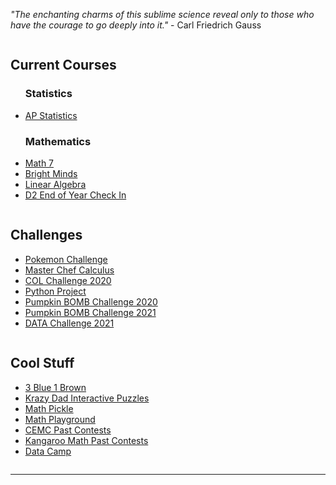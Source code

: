 *"The enchanting charms of this sublime science reveal only to those who have the courage to go deeply into it."* - Carl Friedrich Gauss

<div class="row">
  <div class="column">
    <h2> Current Courses </h2>
    <p>
      <ul>
        <h3> Statistics </h3>
        <li><a href="https://merrickmath.github.io/MerrickMath.github.io-APSTAT/"> AP Statistics </a> </li>
        <!--- <li><a href="https://merrickmath.github.io/MerrickMath.github.io-D3DataScience2022/"> Introduction to Data Science </a> </li> ---> 
        <h3> Mathematics </h3>
        <!--- <li><a href="https://MerrickMath.github.io/2021Grade1.html"> Grade 1 Mathematics </a> </li>  
        <li><a href="https://MerrickMath.github.io/2021Grade23.html"> Grade 2/3 Mathematics </a> </li>
        <li><a href="https://MerrickMath.github.io/2021Grade45.html"> Grade 4/5 Mathematics </a> </li>
        <li><a href="https://MerrickMath.github.io/2021Grade45.html"> Grade 6 Mathematics </a> </li> ---> 
        <li><a href="https://merrickmath.github.io/MerrickMath.github.io-Div34Math"> Math 7 </a> </li>
        <li><a href="https://MerrickMath.github.io/2021Brightminds.html"> Bright Minds </a> </li>
        <li><a href="https://merrickmath.github.io/MerrickMath.github.io-LinearAlgebra/"> Linear Algebra </a> </li>
        <li><a href="https://docs.google.com/forms/d/e/1FAIpQLSfahcBe09_vBWZTlG8CFP4Y0tBraxurXFYXWIXBaRxytdlWHw/viewform?usp=sf_link"> D2 End of Year Check In </a> </li>
      </ul> 
    </p>
  </div>
  
  <div class="column">
    <h2> Challenges </h2>
    <p>
      <ul>
        <li> <a href="https://MerrickMath.github.io/MerrickMath.github.io-PokemonChallenge/"> Pokemon Challenge </a>  </li>
        <li> <a href="https://merrickmath.github.io/Merrickmath.github.io-MasterChefCalc/"> Master Chef Calculus </a>  </li>
        <li> <a href="https://renertmath.github.io/RenertMath-CelebrateMath/"> COL Challenge 2020 </a>  </li>
        <li> <a href="https://merrickmath.github.io/MerrickMath.github.io-PythonProject/"> Python Project </a>  </li>
        <li> <a href="https://merrickmath.github.io/MerrickMath.github.io-PumpkinBomb/"> Pumpkin BOMB Challenge 2020 </a>  </li>
        <li> <a href="https://renertmath.github.io/RenertMath-PumpkinBomb2021/"> Pumpkin BOMB Challenge 2021 </a>  </li>
        <li><a href="https://merrickmath.github.io/MerrickMath-datachallenge/"> DATA Challenge 2021 </a> </li>
      </ul> 
    </p>
  </div>
  
  <div class="column">
    <h2> Cool Stuff </h2>
    <p>
      <ul>
        <li><a href="https://www.3blue1brown.com"> 3 Blue 1 Brown </a> </li>
        <li><a href="https://krazydad.com/tablet/puzzles.php"> Krazy Dad Interactive Puzzles </a> </li>
        <li><a href="https://mathpickle.com"> Math Pickle </a> </li>
        <li><a href="https://www.mathplayground.com"> Math Playground </a> </li>
        <li><a href="https://www.cemc.uwaterloo.ca/contests/past_contests.html"> CEMC Past Contests </a> </li>
        <li><a href="https://mathkangaroo.ca/samples/en"> Kangaroo Math Past Contests </a> </li>
        <li><a href="https://www.datacamp.com"> Data Camp </a> </li>
      </ul> 
    </p>
  </div>
</div>

---
  <p align="center">  <!---
  <iframe src="https://www.youtube.com/embed/p-XZlSc663Q" frameborder="0" allow="accelerometer; autoplay; encrypted-media; gyroscope; picture-in-picture" allowfullscreen class="framer"></iframe> ---> </p> 

  




